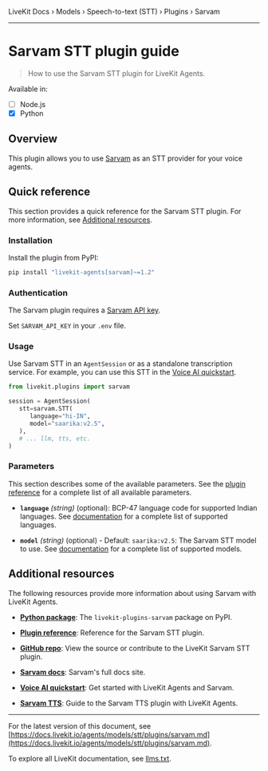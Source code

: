 LiveKit Docs › Models › Speech-to-text (STT) › Plugins › Sarvam

---

# Sarvam STT plugin guide

> How to use the Sarvam STT plugin for LiveKit Agents.

Available in:
- [ ] Node.js
- [x] Python

## Overview

This plugin allows you to use [Sarvam](https://docs.sarvam.ai/) as an STT provider for your voice agents.

## Quick reference

This section provides a quick reference for the Sarvam STT plugin. For more information, see [Additional resources](#additional-resources).

### Installation

Install the plugin from PyPI:

```bash
pip install "livekit-agents[sarvam]~=1.2"

```

### Authentication

The Sarvam plugin requires a [Sarvam API key](https://docs.sarvam.ai/).

Set `SARVAM_API_KEY` in your `.env` file.

### Usage

Use Sarvam STT in an `AgentSession` or as a standalone transcription service. For example, you can use this STT in the [Voice AI quickstart](https://docs.livekit.io/agents/start/voice-ai.md).

```python
from livekit.plugins import sarvam

session = AgentSession(
   stt=sarvam.STT(
      language="hi-IN",
      model="saarika:v2.5",
   ),
   # ... llm, tts, etc.
)

```

### Parameters

This section describes some of the available parameters. See the [plugin reference](https://docs.livekit.io/reference/python/v1/livekit/plugins/sarvam/index.html.md#livekit.plugins.sarvam.STT) for a complete list of all available parameters.

- **`language`** _(string)_ (optional): BCP-47 language code for supported Indian languages. See [documentation](https://docs.sarvam.ai/api-reference-docs/speech-to-text/transcribe#request.body.language_code.language_code) for a complete list of supported languages.

- **`model`** _(string)_ (optional) - Default: `saarika:v2.5`: The Sarvam STT model to use. See [documentation](https://docs.sarvam.ai/api-reference-docs/speech-to-text/transcribe#request.body.model) for a complete list of supported models.

## Additional resources

The following resources provide more information about using Sarvam with LiveKit Agents.

- **[Python package](https://pypi.org/project/livekit-plugins-sarvam/)**: The `livekit-plugins-sarvam` package on PyPI.

- **[Plugin reference](https://docs.livekit.io/reference/python/v1/livekit/plugins/sarvam/index.html.md#livekit.plugins.sarvam.STT)**: Reference for the Sarvam STT plugin.

- **[GitHub repo](https://github.com/livekit/agents/tree/main/livekit-plugins/livekit-plugins-sarvam)**: View the source or contribute to the LiveKit Sarvam STT plugin.

- **[Sarvam docs](https://docs.sarvam.ai/)**: Sarvam's full docs site.

- **[Voice AI quickstart](https://docs.livekit.io/agents/start/voice-ai.md)**: Get started with LiveKit Agents and Sarvam.

- **[Sarvam TTS](https://docs.livekit.io/agents/models/tts/plugins/sarvam.md)**: Guide to the Sarvam TTS plugin with LiveKit Agents.

---


For the latest version of this document, see [https://docs.livekit.io/agents/models/stt/plugins/sarvam.md](https://docs.livekit.io/agents/models/stt/plugins/sarvam.md).

To explore all LiveKit documentation, see [llms.txt](https://docs.livekit.io/llms.txt).